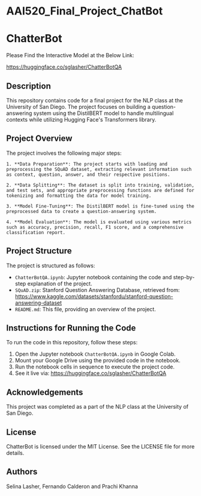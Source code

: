 # AAI520_Final_Project_ChatBot

# ChatterBot
Please Find the Interactive Model at the Below Link:

https://huggingface.co/sglasher/ChatterBotQA

## Description
This repository contains code for a final project for the NLP class at the University of San Diego. The project focuses on building a question-answering system using the DistilBERT model to handle multilingual contexts while utilizing Hugging Face's Transformers library.

## Project Overview

The project involves the following major steps:

    1. **Data Preparation**: The project starts with loading and preprocessing the SQuAD dataset, extracting relevant information such as context, question, answer, and their respective positions.

    2. **Data Splitting**: The dataset is split into training, validation, and test sets, and appropriate preprocessing functions are defined for tokenizing and formatting the data for model training.

    3. **Model Fine-Tuning**: The DistilBERT model is fine-tuned using the preprocessed data to create a question-answering system.

    4. **Model Evaluation**: The model is evaluated using various metrics such as accuracy, precision, recall, F1 score, and a comprehensive classification report.

## Project Structure

The project is structured as follows:

- `ChatterBotQA.ipynb`: Jupyter notebook containing the code and step-by-step explanation of the project.
- `SQuAD.zip`: Stanford Question Answering Database, retrieved from: https://www.kaggle.com/datasets/stanfordu/stanford-question-answering-dataset
- `README.md`: This file, providing an overview of the project.

## Instructions for Running the Code

To run the code in this repository, follow these steps:

1. Open the Jupyter notebook `ChatterBotQA.ipynb` in Google Colab.
2. Mount your Google Drive using the provided code in the notebook.
3. Run the notebook cells in sequence to execute the project code.
4. See it live via: https://huggingface.co/sglasher/ChatterBotQA

## Acknowledgements
This project was completed as a part of the NLP class at the University of San Diego.

## License
ChatterBot is licensed under the MIT License. See the LICENSE file for more details.

## Authors
Selina Lasher, Fernando Calderon and Prachi Khanna

